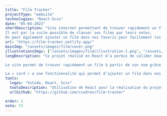 ```yaml
---
title: "Film Tracker"
projectType: "website"
technologies: "React-Scss"
date: "05-04-2023"
shortDescription: "Site internet permettant de trouver rapidement un film, de découvrir sa note, son synopsis, son genre …
Il est par la suite possible de classer ses films par leurs notes.
On peut également ajouter un film dans nos favoris pour facilement les retrouver."
url: "https://film-tracker.netlify.app/"
mainImg: "/assets/images/film/cover.png"
illustrationsImgs: ["/assets/images/film/illustration-1.png", "/assets/images/film/illustration-2.png", "/assets/images/film/illustration-3.png"]
longDescription: "Ce projet réalisé en React m’a permis de valider beaucoup de concept du framework. 

Le site permet de trouver rapidement un film à partir de son nom grâce a l’appel a une API, les résultats s’affichent ensuite dans des « card ». L’ensemble des résultats peuvent être par la suite trier de façon croissante ou décroissant par rapport à leurs notes.

La « card » a une fonctionnalité qui permet d’ajouter un film dans nos favoris, en les stockants dans le local storage."
tools:
  logos: "VsCode, React, Scss"
  toolsDescription: "Utilisation de React pour la réalisation du projet mais également de la librairie framer motion qui m’a permis de créer des animations et d’en randomiser certaines."
  urlGithub: "https://github.com/ccadran/film-tracker"

order: 2
note: 72
---
```

